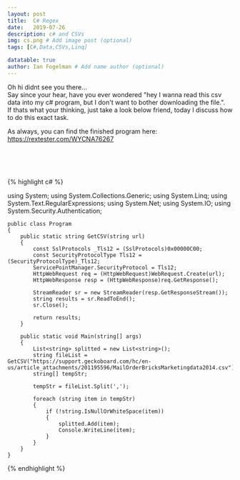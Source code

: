 ```yaml
---
layout: post
title:  C# Regex
date:   2019-07-26
description: c# and CSVs
img: cs.png # Add image post (optional)
tags: [C#,Data,CSVs,Linq]

datatable: true
author: Ian Fogelman # Add name author (optional)
---
```



Oh hi didnt see you there... <br />
Say since your hear, have you ever wondered "hey I wanna read this csv data into my c# program, but I don't want to bother downloading the file.". <br />
If thats what your thinking, just take a look below friend, today I discuss how to do this exact task. <br />

As always, you can find the finished program here: <br />
https://rextester.com/WYCNA76267 

<br />
<br />
<br />



{% highlight c# %}

using System;
using System.Collections.Generic;
using System.Linq;
using System.Text.RegularExpressions;
using System.Net;
using System.IO;
using System.Security.Authentication;


    public class Program
    {
        public static string GetCSV(string url)
        {
            const SslProtocols _Tls12 = (SslProtocols)0x00000C00;
            const SecurityProtocolType Tls12 = (SecurityProtocolType)_Tls12;
            ServicePointManager.SecurityProtocol = Tls12;
            HttpWebRequest req = (HttpWebRequest)WebRequest.Create(url);
            HttpWebResponse resp = (HttpWebResponse)req.GetResponse();

            StreamReader sr = new StreamReader(resp.GetResponseStream());
            string results = sr.ReadToEnd();
            sr.Close();

            return results;
        } 
        
        public static void Main(string[] args)
        {
            List<string> splitted = new List<string>();
            string fileList = GetCSV("https://support.geckoboard.com/hc/en-us/article_attachments/201195596/MailOrderBricksMarketingdata2014.csv");
            string[] tempStr;

            tempStr = fileList.Split(',');

            foreach (string item in tempStr)
            {
                if (!string.IsNullOrWhiteSpace(item))
                {
                    splitted.Add(item);
                    Console.WriteLine(item);
                }
            }
        }
    }

{% endhighlight %}  
